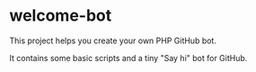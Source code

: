 # welcome-bot

This project helps you create your own PHP GitHub bot.

It contains some basic scripts and a tiny "Say hi" bot for GitHub.